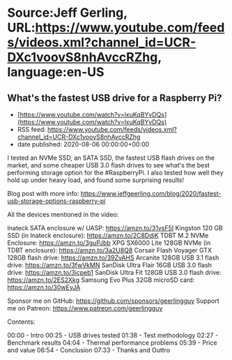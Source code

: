# Source:Jeff Gerling, URL:https://www.youtube.com/feeds/videos.xml?channel_id=UCR-DXc1voovS8nhAvccRZhg, language:en-US

## What's the fastest USB drive for a Raspberry Pi?
 - [https://www.youtube.com/watch?v=lxuKqBYvDQs](https://www.youtube.com/watch?v=lxuKqBYvDQs)
 - RSS feed: https://www.youtube.com/feeds/videos.xml?channel_id=UCR-DXc1voovS8nhAvccRZhg
 - date published: 2020-08-06 00:00:00+00:00

I tested an NVMe SSD, an SATA SSD, the fastest USB flash drives on the market, and some cheaper USB 3.0 flash drives to see what's the best performing storage option for the #RaspberryPi. I also tested how well they hold up under heavy load, and found some surprising results!

Blog post with more info: https://www.jeffgeerling.com/blog/2020/fastest-usb-storage-options-raspberry-pi

All the devices mentioned in the video:

Inateck SATA enclosure w/ UASP: https://amzn.to/31vsF5I
Kingston 120 GB SSD (in Inateck enclosure): https://amzn.to/2C8DdiK
TDBT M.2 NVMe Enclosure: https://amzn.to/3guPJbb
XPG SX6000 Lite 128GB NVMe (in TDBT enclosure): https://amzn.to/3a2U8Q8
Corsair Flash Voyager GTX 128GB flash drive: https://amzn.to/39ZvAHS
Arcanite 128GB USB 3.1 flash drive: https://amzn.to/3fwVkMN
SanDisk Ultra Flair 16GB USB 3.0 flash drive: https://amzn.to/3icpeb1
SanDisk Ultra Fit 128GB USB 3.0 flash drive: https://amzn.to/2ES2Xkg
Samsung Evo Plus 32GB microSD card: https://amzn.to/30wEyJA

Sponsor me on GitHub: https://github.com/sponsors/geerlingguy
Support me on Patreon: https://www.patreon.com/geerlingguy

Contents:

00:00 - Intro
00:25 - USB drives tested
01:38 - Test methodology
02:27 - Benchmark results
04:04 - Thermal performance problems
05:39 - Price and value
06:54 - Conclusion
07:33 - Thanks and Outtro

